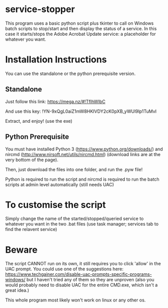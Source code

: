 # service-stopper
This program uses a basic python script plus tkinter to call on Windows batch scripts to stop/start and then display the status of a service. In this case it starts/stops the Adobe Acrobat Update service: a placeholder for whatever you want. 
# Installation Instructions
You can use the standalone or the python prerequisite version.
## Standalone
Just follow this link: https://mega.nz/#!TfIhWIbC

And use this key: !YN-9xQgL0aiZ1mW8HKIVDY2cK0pXB_yWUl9lp1TuMvI

Extract, and enjoy! (use the exe)
## Python Prerequisite
You must have installed Python 3 (https://www.python.org/downloads/) and nircmd (http://www.nirsoft.net/utils/nircmd.html) (download links are at the very bottom of the page).

Then, just download the files into one folder, and run the .pyw file!

Python is required to run the script and nircmd is required to run the batch scripts at admin level automatically (still needs UAC)
# To customise the script
Simply change the name of the started/stopped/queried service to whatever you want in the two .bat files (use task manager; services tab to find the relavent service)
# Beware
The script CANNOT run on its own, it still requires you to click 'allow' in the UAC prompt. You could use one of the suggestions here: https://www.techgainer.com/disable-uac-prompts-specific-programs-windows/   but I haven't tried any of them so they are unproven (also you would probably need to disable UAC for the entire CMD.exe, which isn't a great idea.)

This whole program most likely won't work on linux or any other os.
